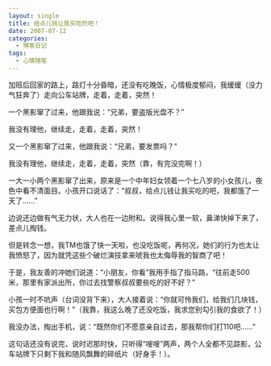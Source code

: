 ```yaml
---
layout: single
title: 给点儿钱让我买吃的吧！
date: 2007-07-12
categories:
  - 博客日记
tags:
  - 心情随笔
---
```



加班后回家的路上，路灯十分昏暗，还没有吃晚饭，心情极度郁闷，我缓缓（没力气狂奔了）走向公车站牌，走着，走着，突然！

一个黑影窜了过来，他跟我说：“兄弟，要盗版光盘不？”

我没有理他，继续走，走着，走着，突然！

又一个黑影窜了过来，他跟我说：“兄弟，要发票吗？”

我没有理他，继续走，走着，走着，突然（靠，有完没完啊！）

一大一小两个黑影窜了出来，原来是一个中年妇女领着一个七八岁的小女孩儿，夜色中看不清面目。小孩开口说话了：“叔叔，给点儿钱让我买吃的吧，我都饿了一天了......”

边说还边做有气无力状，大人也在一边附和。说得我心里一软，鼻涕快掉下来了，差点儿掏钱。

但是转念一想，我TM也饿了快一天啦，也没吃饭呢，再何况，她们的行为也太让我愤怒了，因为就凭这些个破烂演技拿来唬我也太侮辱我的智商了吧！

于是，我友善的冲她们说道：“小朋友，你看”我用手指了指马路，“往前走500米，那里有家派出所，你过去找警察叔叔要些吃的好不好？”

小孩一时不吭声（台词没背下来），大人接着说：“你就可怜我们，给我们几块钱，买包方便面也行啊！”（我靠，我这么晚了还没吃饭，我求您别勾引我的食欲了！）

我没办法，掏出手机，说：“既然你们不愿意亲自过去，那我帮你们打110吧......”

这句话还没有说完，说时迟那时快，只听得“嗖嗖”两声，两个人全都不见踪影，公车站牌下只剩下我和随风飘舞的碎纸片（好身手！）。
